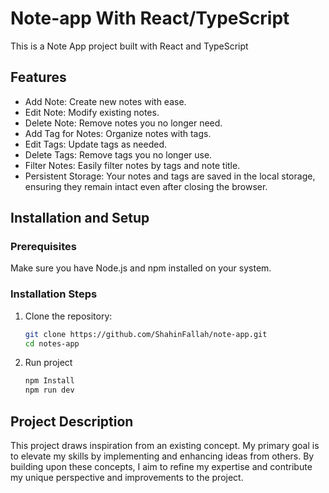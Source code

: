 # Note-app With React/TypeScript

This is a Note App project built with React and TypeScript

## Features

- Add Note: Create new notes with ease.
- Edit Note: Modify existing notes.
- Delete Note: Remove notes you no longer need.
- Add Tag for Notes: Organize notes with tags.
- Edit Tags: Update tags as needed.
- Delete Tags: Remove tags you no longer use.
- Filter Notes: Easily filter notes by tags and note title.
- Persistent Storage: Your notes and tags are saved in the local storage, ensuring they remain intact even after closing the browser.

## Installation and Setup

### Prerequisites

Make sure you have Node.js and npm installed on your system.

### Installation Steps

1. Clone the repository:

   ```bash
   git clone https://github.com/ShahinFallah/note-app.git
   cd notes-app

2. Run project

   ```bash
   npm Install
   npm run dev

## Project Description

This project draws inspiration from an existing concept. My primary goal is to elevate my skills by implementing and enhancing ideas from others. By building upon these concepts, I aim to refine my expertise and contribute my unique perspective and improvements to the project.

